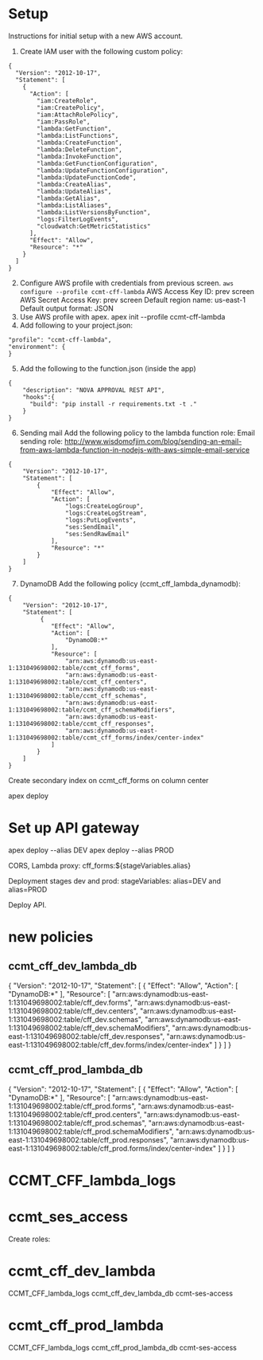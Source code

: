 # Setup
Instructions for initial setup with a new AWS account.
1. Create IAM user with the following custom policy:
```
{
  "Version": "2012-10-17",
  "Statement": [
    {
      "Action": [
        "iam:CreateRole",
        "iam:CreatePolicy",
        "iam:AttachRolePolicy",
        "iam:PassRole",
        "lambda:GetFunction",
        "lambda:ListFunctions",
        "lambda:CreateFunction",
        "lambda:DeleteFunction",
        "lambda:InvokeFunction",
        "lambda:GetFunctionConfiguration",
        "lambda:UpdateFunctionConfiguration",
        "lambda:UpdateFunctionCode",
        "lambda:CreateAlias",
        "lambda:UpdateAlias",
        "lambda:GetAlias",
        "lambda:ListAliases",
        "lambda:ListVersionsByFunction",
        "logs:FilterLogEvents",
        "cloudwatch:GetMetricStatistics"
      ],
      "Effect": "Allow",
      "Resource": "*"
    }
  ]
}
```
2. Configure AWS profile with credentials from previous screen.
```aws configure --profile ccmt-cff-lambda```
AWS Access Key ID: prev screen
AWS Secret Access Key: prev screen
Default region name: us-east-1
Default output format: JSON
3. Use AWS profile with apex.
apex init --profile ccmt-cff-lambda
4. Add following to your project.json:
```
"profile": "ccmt-cff-lambda",
"environment": {
}
```
5. Add the following to the function.json (inside the app)
```
{
    "description": "NOVA APPROVAL REST API",
    "hooks":{
      "build": "pip install -r requirements.txt -t ."
    }
}
```
6. Sending mail
Add the following policy to the lambda function role:
Email sending role: http://www.wisdomofjim.com/blog/sending-an-email-from-aws-lambda-function-in-nodejs-with-aws-simple-email-service
```
{
    "Version": "2012-10-17",
    "Statement": [
        {
            "Effect": "Allow",
            "Action": [
                "logs:CreateLogGroup",
                "logs:CreateLogStream",
                "logs:PutLogEvents",
                "ses:SendEmail",
                "ses:SendRawEmail"
            ],
            "Resource": "*"
        }
    ]
}
```
7. DynamoDB
Add the following policy (ccmt_cff_lambda_dynamodb):
```
{
    "Version": "2012-10-17",
    "Statement": [
         {
            "Effect": "Allow",
            "Action": [
                "DynamoDB:*"
            ],
            "Resource": [
                "arn:aws:dynamodb:us-east-1:131049698002:table/ccmt_cff_forms",
                "arn:aws:dynamodb:us-east-1:131049698002:table/ccmt_cff_centers",
                "arn:aws:dynamodb:us-east-1:131049698002:table/ccmt_cff_schemas",
                "arn:aws:dynamodb:us-east-1:131049698002:table/ccmt_cff_schemaModifiers",
                "arn:aws:dynamodb:us-east-1:131049698002:table/ccmt_cff_responses",
                "arn:aws:dynamodb:us-east-1:131049698002:table/ccmt_cff_forms/index/center-index"
            ]
        }
    ]
}
```
Create secondary index on ccmt_cff_forms on column center

apex deploy

# Set up API gateway

apex deploy --alias DEV
apex deploy --alias PROD

CORS, Lambda proxy:
cff_forms:${stageVariables.alias}

Deployment stages dev and prod:
stageVariables: alias=DEV and alias=PROD

Deploy API.


# new policies
## ccmt_cff_dev_lambda_db
{
    "Version": "2012-10-17",
    "Statement": [
        {
            "Effect": "Allow",
            "Action": [
                "DynamoDB:*"
            ],
            "Resource": [
                "arn:aws:dynamodb:us-east-1:131049698002:table/cff_dev.forms",
                "arn:aws:dynamodb:us-east-1:131049698002:table/cff_dev.centers",
                "arn:aws:dynamodb:us-east-1:131049698002:table/cff_dev.schemas",
                "arn:aws:dynamodb:us-east-1:131049698002:table/cff_dev.schemaModifiers",
                "arn:aws:dynamodb:us-east-1:131049698002:table/cff_dev.responses",
                "arn:aws:dynamodb:us-east-1:131049698002:table/cff_dev.forms/index/center-index"
            ]
        }
    ]
}
## ccmt_cff_prod_lambda_db
{
    "Version": "2012-10-17",
    "Statement": [
        {
            "Effect": "Allow",
            "Action": [
                "DynamoDB:*"
            ],
            "Resource": [
                "arn:aws:dynamodb:us-east-1:131049698002:table/cff_prod.forms",
                "arn:aws:dynamodb:us-east-1:131049698002:table/cff_prod.centers",
                "arn:aws:dynamodb:us-east-1:131049698002:table/cff_prod.schemas",
                "arn:aws:dynamodb:us-east-1:131049698002:table/cff_prod.schemaModifiers",
                "arn:aws:dynamodb:us-east-1:131049698002:table/cff_prod.responses",
                "arn:aws:dynamodb:us-east-1:131049698002:table/cff_prod.forms/index/center-index"
            ]
        }
    ]
}
# CCMT_CFF_lambda_logs 
# ccmt_ses_access

Create roles:

# ccmt_cff_dev_lambda

CCMT_CFF_lambda_logs 
ccmt_cff_dev_lambda_db 
ccmt-ses-access 

# ccmt_cff_prod_lambda

CCMT_CFF_lambda_logs 
ccmt_cff_prod_lambda_db 
ccmt-ses-access 